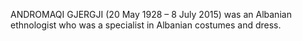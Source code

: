ANDROMAQI GJERGJI (20 May 1928 – 8 July 2015) was an Albanian ethnologist who was a specialist in Albanian costumes and dress.
